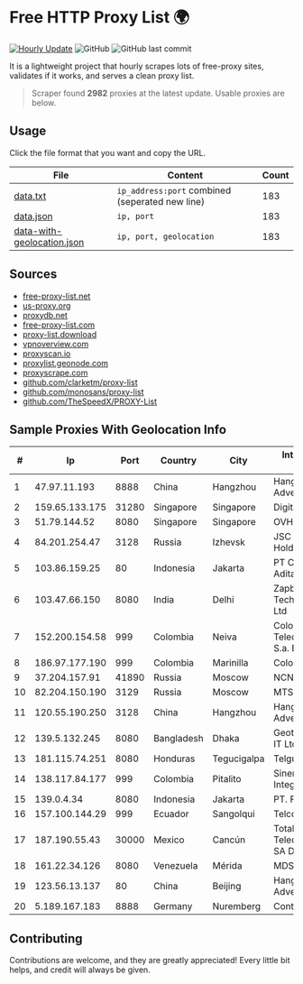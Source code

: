 
# Free HTTP Proxy List 🌍

[![Hourly Update](https://github.com/mertguvencli/http-proxy-list/actions/workflows/main.yml/badge.svg?branch=main)](https://github.com/mertguvencli/http-proxy-list/actions/workflows/main.yml)
![GitHub](https://img.shields.io/github/license/mertguvencli/http-proxy-list)
![GitHub last commit](https://img.shields.io/github/last-commit/mertguvencli/http-proxy-list)

It is a lightweight project that hourly scrapes lots of free-proxy sites, validates if it works, and serves a clean proxy list.


> Scraper found **2982** proxies at the latest update. Usable proxies are below.

## Usage

Click the file format that you want and copy the URL.


|File|Content|Count|
|----|-------|-----|
|[data.txt](https://raw.githubusercontent.com/mertguvencli/http-proxy-list/main/proxy-list/data.txt)|`ip_address:port` combined (seperated new line)|183|
|[data.json](https://raw.githubusercontent.com/mertguvencli/http-proxy-list/main/proxy-list/data.json)|`ip, port`|183|
|[data-with-geolocation.json](https://raw.githubusercontent.com/mertguvencli/http-proxy-list/main/proxy-list/data-with-geolocation.json)|`ip, port, geolocation`|183|

## Sources

* [free-proxy-list.net](https://free-proxy-list.net)
* [us-proxy.org](https://www.us-proxy.org)
* [proxydb.net](http://proxydb.net)
* [free-proxy-list.com](https://free-proxy-list.com/?page=&port=&type%5B%5D=http&type%5B%5D=https&up_time=0&search=Search)
* [proxy-list.download](https://www.proxy-list.download/HTTP)
* [vpnoverview.com](https://vpnoverview.com/privacy/anonymous-browsing/free-proxy-servers)
* [proxyscan.io](https://www.proxyscan.io)
* [proxylist.geonode.com](https://proxylist.geonode.com/api/proxy-list?limit=300&page=1&sort_by=lastChecked&sort_type=desc&protocols=http,https)
* [proxyscrape.com](https://api.proxyscrape.com/v2/?request=displayproxies&protocol=http&timeout=10000&country=all&ssl=all&anonymity=all)
* [github.com/clarketm/proxy-list](https://raw.githubusercontent.com/clarketm/proxy-list/master/proxy-list-raw.txt)
* [github.com/monosans/proxy-list](https://raw.githubusercontent.com/monosans/proxy-list/main/proxies/http.txt)
* [github.com/TheSpeedX/PROXY-List](https://raw.githubusercontent.com/TheSpeedX/PROXY-List/master/http.txt)


## Sample Proxies With Geolocation Info

|#|Ip|Port|Country|City|Internet Service Provider|
|-|--|----|-------|----|-------------------------|
|1|47.97.11.193|8888|China|Hangzhou|Hangzhou Alibaba Advertising Co|
|2|159.65.133.175|31280|Singapore|Singapore|DigitalOcean, LLC|
|3|51.79.144.52|8080|Singapore|Singapore|OVH SAS|
|4|84.201.254.47|3128|Russia|Izhevsk|JSC "ER-Telecom Holding"|
|5|103.86.159.25|80|Indonesia|Jakarta|PT Cyberindo Aditama|
|6|103.47.66.150|8080|India|Delhi|Zapbytes Technologies Pvt. Ltd|
|7|152.200.154.58|999|Colombia|Neiva|Colombia Telecomunicaciones S.a. ESP|
|8|186.97.177.190|999|Colombia|Marinilla|Colombia Móvil|
|9|37.204.157.91|41890|Russia|Moscow|NCNET|
|10|82.204.150.190|3129|Russia|Moscow|MTS PJSC|
|11|120.55.190.250|3128|China|Hangzhou|Hangzhou Alibaba Advertising Co|
|12|139.5.132.245|8080|Bangladesh|Dhaka|Geotel Bangladesh IT Ltd|
|13|181.115.74.251|8080|Honduras|Tegucigalpa|Telgua|
|14|138.117.84.177|999|Colombia|Pitalito|Sinergy Soluciones Integrales|
|15|139.0.4.34|8080|Indonesia|Jakarta|PT. First Media, Tbk|
|16|157.100.144.29|999|Ecuador|Sangolqui|Telconet S.A|
|17|187.190.55.43|30000|Mexico|Cancún|Total Play Telecomunicaciones SA De CV|
|18|161.22.34.126|8080|Venezuela|Mérida|MDS TELECOM C.A.|
|19|123.56.13.137|80|China|Beijing|Hangzhou Alibaba Advertising Co|
|20|5.189.167.183|8888|Germany|Nuremberg|Contabo GmbH|



## Contributing

Contributions are welcome, and they are greatly appreciated! Every
little bit helps, and credit will always be given.


